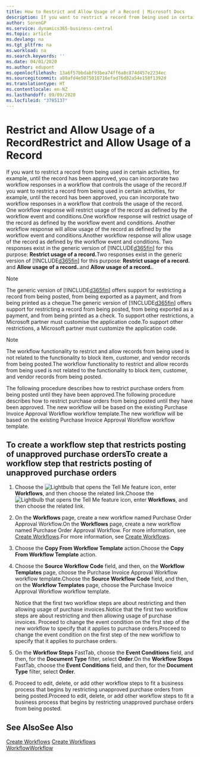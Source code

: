 ```yaml
---
title: How to Restrict and Allow Usage of a Record | Microsoft Docs
description: If you want to restrict a record from being used in certain activities, for example, until the record has been approved, you can incorporate two workflow responses in a workflow that controls the usage of the record.
author: SorenGP
ms.service: dynamics365-business-central
ms.topic: article
ms.devlang: na
ms.tgt_pltfrm: na
ms.workload: na
ms.search.keywords: ''
ms.date: 04/01/2020
ms.author: edupont
ms.openlocfilehash: 13a6f57bbdabf93bea74ff6a8c874d457e2234ec
ms.sourcegitcommit: a80afd4e5075018716efad76d82a54e158f1392d
ms.translationtype: HT
ms.contentlocale: en-NZ
ms.lasthandoff: 09/09/2020
ms.locfileid: "3785137"
---
```

# <a name="restrict-and-allow-usage-of-a-record"></a><span data-ttu-id="0b41c-103">Restrict and Allow Usage of a Record</span><span class="sxs-lookup"><span data-stu-id="0b41c-103">Restrict and Allow Usage of a Record</span></span>
<span data-ttu-id="0b41c-104">If you want to restrict a record from being used in certain activities, for example, until the record has been approved, you can incorporate two workflow responses in a workflow that controls the usage of the record.</span><span class="sxs-lookup"><span data-stu-id="0b41c-104">If you want to restrict a record from being used in certain activities, for example, until the record has been approved, you can incorporate two workflow responses in a workflow that controls the usage of the record.</span></span> <span data-ttu-id="0b41c-105">One workflow response will restrict usage of the record as defined by the workflow event and conditions.</span><span class="sxs-lookup"><span data-stu-id="0b41c-105">One workflow response will restrict usage of the record as defined by the workflow event and conditions.</span></span> <span data-ttu-id="0b41c-106">Another workflow response will allow usage of the record as defined by the workflow event and conditions.</span><span class="sxs-lookup"><span data-stu-id="0b41c-106">Another workflow response will allow usage of the record as defined by the workflow event and conditions.</span></span> <span data-ttu-id="0b41c-107">Two responses exist in the generic version of [!INCLUDE[d365fin](includes/d365fin_md.md)] for this purpose: **Restrict usage of a record.**</span><span class="sxs-lookup"><span data-stu-id="0b41c-107">Two responses exist in the generic version of [!INCLUDE[d365fin](includes/d365fin_md.md)] for this purpose: **Restrict usage of a record.**</span></span> <span data-ttu-id="0b41c-108">and **Allow usage of a record.**.</span><span class="sxs-lookup"><span data-stu-id="0b41c-108">and **Allow usage of a record.**.</span></span>

> [!NOTE]  
>  <span data-ttu-id="0b41c-109">The generic version of [!INCLUDE[d365fin](includes/d365fin_md.md)] offers support for restricting a record from being posted, from being exported as a payment, and from being printed as a cheque.</span><span class="sxs-lookup"><span data-stu-id="0b41c-109">The generic version of [!INCLUDE[d365fin](includes/d365fin_md.md)] offers support for restricting a record from being posted, from being exported as a payment, and from being printed as a check.</span></span> <span data-ttu-id="0b41c-110">To support other restrictions, a Microsoft partner must customise the application code.</span><span class="sxs-lookup"><span data-stu-id="0b41c-110">To support other restrictions, a Microsoft partner must customize the application code.</span></span>  

> [!NOTE]  
>  <span data-ttu-id="0b41c-111">The workflow functionality to restrict and allow records from being used is not related to the functionality to block item, customer, and vendor records from being posted.</span><span class="sxs-lookup"><span data-stu-id="0b41c-111">The workflow functionality to restrict and allow records from being used is not related to the functionality to block item, customer, and vendor records from being posted.</span></span>

<span data-ttu-id="0b41c-112">The following procedure describes how to restrict purchase orders from being posted until they have been approved.</span><span class="sxs-lookup"><span data-stu-id="0b41c-112">The following procedure describes how to restrict purchase orders from being posted until they have been approved.</span></span> <span data-ttu-id="0b41c-113">The new workflow will be based on the existing Purchase Invoice Approval Workflow workflow template.</span><span class="sxs-lookup"><span data-stu-id="0b41c-113">The new workflow will be based on the existing Purchase Invoice Approval Workflow workflow template.</span></span>  

## <a name="to-create-a-workflow-step-that-restricts-posting-of-unapproved-purchase-orders"></a><span data-ttu-id="0b41c-114">To create a workflow step that restricts posting of unapproved purchase orders</span><span class="sxs-lookup"><span data-stu-id="0b41c-114">To create a workflow step that restricts posting of unapproved purchase orders</span></span>  
1. <span data-ttu-id="0b41c-115">Choose the ![Lightbulb that opens the Tell Me feature](media/ui-search/search_small.png "Tell me what you want to do") icon, enter **Workflows**, and then choose the related link.</span><span class="sxs-lookup"><span data-stu-id="0b41c-115">Choose the ![Lightbulb that opens the Tell Me feature](media/ui-search/search_small.png "Tell me what you want to do") icon, enter **Workflows**, and then choose the related link.</span></span>  
2. <span data-ttu-id="0b41c-116">On the **Workflows** page, create a new workflow named Purchase Order Approval Workflow.</span><span class="sxs-lookup"><span data-stu-id="0b41c-116">On the **Workflows** page, create a new workflow named Purchase Order Approval Workflow.</span></span> <span data-ttu-id="0b41c-117">For more information, see [Create Workflows](across-how-to-create-workflows.md).</span><span class="sxs-lookup"><span data-stu-id="0b41c-117">For more information, see [Create Workflows](across-how-to-create-workflows.md).</span></span>  
3. <span data-ttu-id="0b41c-118">Choose the **Copy From Workflow Template** action.</span><span class="sxs-lookup"><span data-stu-id="0b41c-118">Choose the **Copy From Workflow Template** action.</span></span>  
4. <span data-ttu-id="0b41c-119">Choose the **Source Workflow Code** field, and then, on the **Workflow Templates** page, choose the Purchase Invoice Approval Workflow workflow template.</span><span class="sxs-lookup"><span data-stu-id="0b41c-119">Choose the **Source Workflow Code** field, and then, on the **Workflow Templates** page, choose the Purchase Invoice Approval Workflow workflow template.</span></span>  

     <span data-ttu-id="0b41c-120">Notice that the first two workflow steps are about restricting and then allowing usage of purchase invoices.</span><span class="sxs-lookup"><span data-stu-id="0b41c-120">Notice that the first two workflow steps are about restricting and then allowing usage of purchase invoices.</span></span> <span data-ttu-id="0b41c-121">Proceed to change the event condition on the first step of the new workflow to specify that it applies to purchase orders.</span><span class="sxs-lookup"><span data-stu-id="0b41c-121">Proceed to change the event condition on the first step of the new workflow to specify that it applies to purchase orders.</span></span>  
5. <span data-ttu-id="0b41c-122">On the **Workflow Steps** FastTab, choose the **Event Conditions** field, and then, for the **Document Type** filter, select **Order**.</span><span class="sxs-lookup"><span data-stu-id="0b41c-122">On the **Workflow Steps** FastTab, choose the **Event Conditions** field, and then, for the **Document Type** filter, select **Order**.</span></span>  
6. <span data-ttu-id="0b41c-123">Proceed to edit, delete, or add other workflow steps to fit a business process that begins by restricting unapproved purchase orders from being posted.</span><span class="sxs-lookup"><span data-stu-id="0b41c-123">Proceed to edit, delete, or add other workflow steps to fit a business process that begins by restricting unapproved purchase orders from being posted.</span></span>  

## <a name="see-also"></a><span data-ttu-id="0b41c-124">See Also</span><span class="sxs-lookup"><span data-stu-id="0b41c-124">See Also</span></span>  
<span data-ttu-id="0b41c-125">[Create Workflows](across-how-to-create-workflows.md) </span><span class="sxs-lookup"><span data-stu-id="0b41c-125">[Create Workflows](across-how-to-create-workflows.md) </span></span>  
[<span data-ttu-id="0b41c-126">Workflow</span><span class="sxs-lookup"><span data-stu-id="0b41c-126">Workflow</span></span>](across-workflow.md)   
